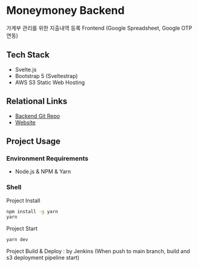 # Moneymoney Backend
가계부 관리를 위한 지출내역 등록 Frontend (Google Spreadsheet, Google OTP 연동)

## Tech Stack
- Svelte.js
- Bootstrap 5 (Sveltestrap)
- AWS S3 Static Web Hosting

## Relational Links
- [Backend Git Repo](https://github.com/dokdo2013/moneymoney-backend)
- [Website](https://money.haenu.com)

## Project Usage
### Environment Requirements
- Node.js & NPM & Yarn

### Shell
Project Install
```bash
npm install -g yarn
yarn
```

Project Start
```bash
yarn dev
```

Project Build & Deploy : by Jenkins (When push to main branch, build and s3 deployment pipeline start)

